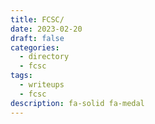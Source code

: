 ```yaml
---
title: FCSC/
date: 2023-02-20
draft: false
categories:
  - directory
  - fcsc
tags:
  - writeups
  - fcsc
description: fa-solid fa-medal
---
```

